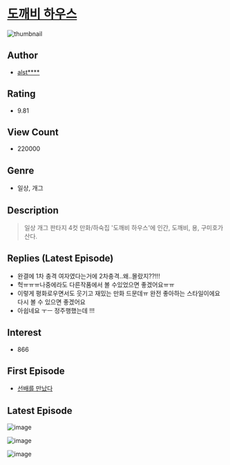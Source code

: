# [도깨비 하우스](https://comic.naver.com/bestChallenge/list?titleId=685992)
![thumbnail](https://image-comic.pstatic.net/user_contents_data/challenge_comic/2019/12/25/304772/thumbnail_202x164058e46e8_6081_48d6_bfe1_be9912df39b1_00001446.JPEG)

## Author
- [alst****](https://comic.naver.com/artistTitle?id=304772)

## Rating
- 9.81

## View Count
- 220000

## Genre
- 일상, 개그

## Description
> 일상 개그 판타지 4컷 만화/하숙집 '도깨비 하우스'에 인간, 도깨비, 용, 구미호가 산다.

## Replies (Latest Episode)
- 완결에 1차 충격 여자였다는거에 2차충격..왜..몰랐지??!!!
- 헉ㅠㅠㅠ나중에라도 다른작품에서 볼 수있었으면 좋겠어요ㅠㅠ
- 이렇게 평화로우면서도 웃기고 재밌는 만화 드문데ㅠ 완전 좋아하는 스타일이에요 다시 볼 수 있으면 좋겠어요
- 아쉽네요 ㅜㅡ 정주행했는데 !!!

## Interest
- 866

## First Episode
- [선배를 만났다](https://comic.naver.com/bestChallenge/detail?titleId=685992&no=5)

## Latest Episode
![image](https://image-comic.pstatic.net/user_contents_data/challenge_comic/2019/12/25/304772/upload_3761967362415341621.jpeg)

![image](https://image-comic.pstatic.net/user_contents_data/challenge_comic/2019/12/25/304772/upload_4062638729745478969.jpeg)

![image](https://image-comic.pstatic.net/user_contents_data/challenge_comic/2019/12/25/304772/upload_7161903408481319266.jpeg)
